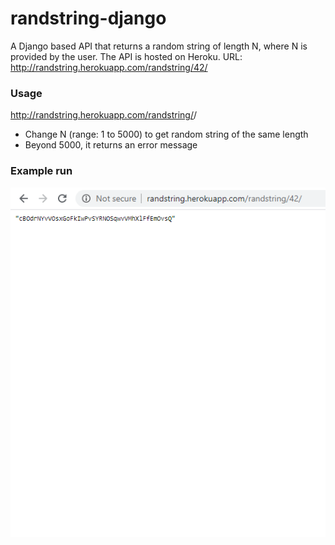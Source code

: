 # randstring-django
A Django based API that returns a random string of length N, where N is provided by the user.
The API is hosted on Heroku.
URL: http://randstring.herokuapp.com/randstring/42/

### Usage
http://randstring.herokuapp.com/randstring/<N>/
- Change N (range: 1 to 5000) to get random string of the same length
- Beyond 5000, it returns an error message

### Example run
![alt text](https://github.com/namhsuya/randstring-django/blob/master/randstring.png)
